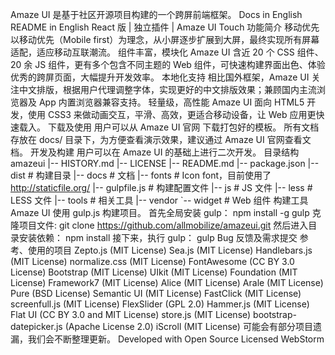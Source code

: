 Amaze UI 是基于社区开源项目构建的一个跨屏前端框架。 Docs in English README in English React 版 | 独立插件 | Amaze UI Touch 功能简介 移动优先 以移动优先（Mobile first）为理念，从小屏逐步扩展到大屏，最终实现所有屏幕适配，适应移动互联潮流。 组件丰富，模块化 Amaze UI 含近 20 个 CSS 组件、20 余 JS 组件，更有多个包含不同主题的 Web 组件，可快速构建界面出色、体验优秀的跨屏页面，大幅提升开发效率。 本地化支持 相比国外框架，Amaze UI 关注中文排版，根据用户代理调整字体，实现更好的中文排版效果；兼顾国内主流浏览器及 App 内置浏览器兼容支持。 轻量级，高性能 Amaze UI 面向 HTML5 开发，使用 CSS3 来做动画交互，平滑、高效，更适合移动设备，让 Web 应用更快速载入。 下载及使用 用户可以从 Amaze UI 官网 下载打包好的模板。 所有文档存放在 docs/ 目录下，为方便查看演示效果，建议通过 Amaze UI 官网查看文档。 开发及构建 用户可以在 Amaze UI 的基础上进行二次开发。 目录结构 amazeui |-- HISTORY.md |-- LICENSE |-- README.md |-- package.json |-- dist # 构建目录 |-- docs # 文档 |-- fonts # Icon font，目前使用了 http://staticfile.org/ |-- gulpfile.js # 构建配置文件 |-- js # JS 文件 |-- less # LESS 文件 |-- tools # 相关工具 |-- vendor `-- widget # Web 组件 构建工具 Amaze UI 使用 gulp.js 构建项目。 首先全局安装 gulp： npm install -g gulp 克隆项目文件: git clone https://github.com/allmobilize/amazeui.git 然后进入目录安装依赖： npm install 接下来，执行 gulp： gulp Bug 反馈及需求提交 参考、使用的项目 Zepto.js (MIT License) Sea.js (MIT License) Handlebars.js (MIT License) normalize.css (MIT License) FontAwesome (CC BY 3.0 License) Bootstrap (MIT License) UIkit (MIT License) Foundation (MIT License) Framework7 (MIT License) Alice (MIT License) Arale (MIT License) Pure (BSD License) Semantic UI (MIT License) FastClick (MIT License) screenfull.js (MIT License) FlexSlider (GPL 2.0) Hammer.js (MIT License) Flat UI (CC BY 3.0 and MIT License) store.js (MIT License) bootstrap-datepicker.js (Apache License 2.0) iScroll (MIT License) 可能会有部分项目遗漏，我们会不断整理更新。 Developed with Open Source Licensed WebStorm